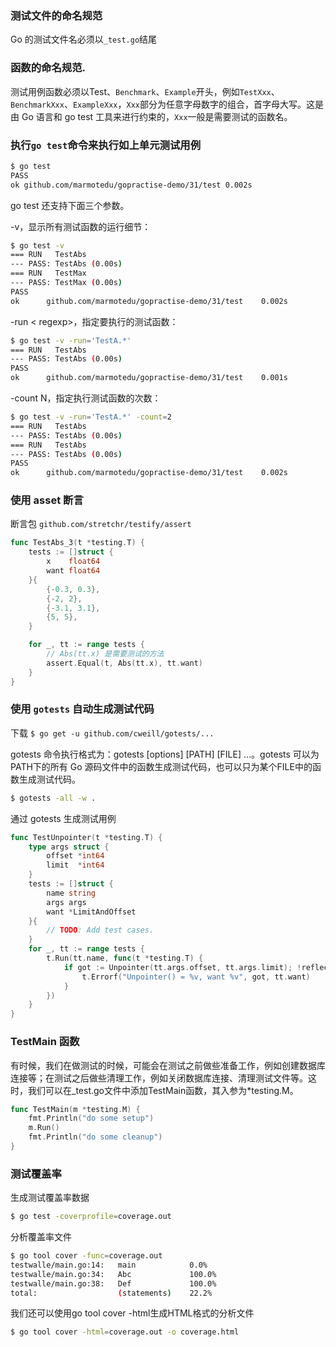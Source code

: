 ### 测试文件的命名规范

Go 的测试文件名必须以`_test.go`结尾

### 函数的命名规范.

测试用例函数必须以Test、`Benchmark`、`Example`开头，例如`TestXxx`、`BenchmarkXxx`、`ExampleXxx`，`Xxx`部分为任意字母数字的组合，首字母大写。这是由 Go 语言和 go test 工具来进行约束的，`Xxx`一般是需要测试的函数名。

### 执行`go test`命令来执行如上单元测试用例

```bash
$ go test
PASS
ok github.com/marmotedu/gopractise-demo/31/test 0.002s
```

go test 还支持下面三个参数。

-v，显示所有测试函数的运行细节：

```bash
$ go test -v
=== RUN   TestAbs
--- PASS: TestAbs (0.00s)
=== RUN   TestMax
--- PASS: TestMax (0.00s)
PASS
ok      github.com/marmotedu/gopractise-demo/31/test    0.002s
```

-run < regexp>，指定要执行的测试函数：

```bash
$ go test -v -run='TestA.*'
=== RUN   TestAbs
--- PASS: TestAbs (0.00s)
PASS
ok      github.com/marmotedu/gopractise-demo/31/test    0.001s
```

-count N，指定执行测试函数的次数：

```bash
$ go test -v -run='TestA.*' -count=2
=== RUN   TestAbs
--- PASS: TestAbs (0.00s)
=== RUN   TestAbs
--- PASS: TestAbs (0.00s)
PASS
ok      github.com/marmotedu/gopractise-demo/31/test    0.002s
```

### 使用 asset 断言 

断言包 `github.com/stretchr/testify/assert`

```go
func TestAbs_3(t *testing.T) {
    tests := []struct {
        x    float64
        want float64
    }{
        {-0.3, 0.3},
        {-2, 2},
        {-3.1, 3.1},
        {5, 5},
    }

    for _, tt := range tests {
        // Abs(tt.x) 是需要测试的方法
        assert.Equal(t, Abs(tt.x), tt.want)
    }
}
```

### 使用 `gotests` 自动生成测试代码

下载 `$ go get -u github.com/cweill/gotests/...`

gotests 命令执行格式为：gotests [options] [PATH] [FILE] ...。gotests 可以为PATH下的所有 Go 源码文件中的函数生成测试代码，也可以只为某个FILE中的函数生成测试代码。

```bash
$ gotests -all -w .
```

通过 gotests 生成测试用例

```go
func TestUnpointer(t *testing.T) {
    type args struct {
        offset *int64
        limit  *int64
    }
    tests := []struct {
        name string
        args args
        want *LimitAndOffset
    }{
        // TODO: Add test cases.
    }
    for _, tt := range tests {
        t.Run(tt.name, func(t *testing.T) {
            if got := Unpointer(tt.args.offset, tt.args.limit); !reflect.DeepEqual(got, tt.want) {
                t.Errorf("Unpointer() = %v, want %v", got, tt.want)
            }
        })
    }
}
```



### TestMain 函数

有时候，我们在做测试的时候，可能会在测试之前做些准备工作，例如创建数据库连接等；在测试之后做些清理工作，例如关闭数据库连接、清理测试文件等。这时，我们可以在_test.go文件中添加TestMain函数，其入参为*testing.M。

```go
func TestMain(m *testing.M) {
    fmt.Println("do some setup")
    m.Run()
    fmt.Println("do some cleanup")
}
```

### 测试覆盖率

生成测试覆盖率数据

```bash
$ go test -coverprofile=coverage.out
```

分析覆盖率文件

```bash
$ go tool cover -func=coverage.out
testwalle/main.go:14:   main            0.0%
testwalle/main.go:34:   Abc             100.0%
testwalle/main.go:38:   Def             100.0%
total:                  (statements)    22.2%
```

我们还可以使用go tool cover -html生成HTML格式的分析文件

```bash
$ go tool cover -html=coverage.out -o coverage.html
```

